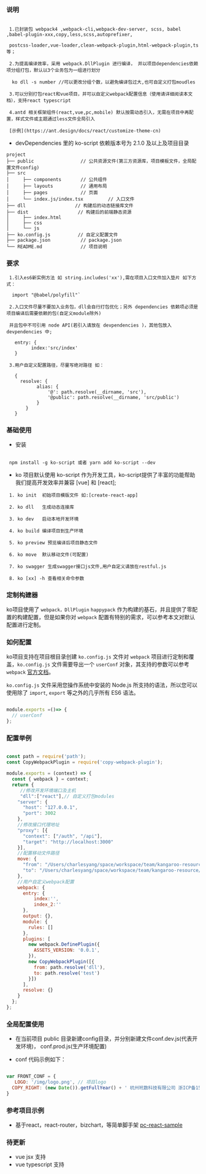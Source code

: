### 说明
 ```text

  1.已封装包 webpack4 ,webpack-cli,webpack-dev-server, scss, babel ,babel-plugin-xxx,copy,less,scss,autoprefixer,
  
  postcss-loader,vue-loader,clean-webpack-plugin,html-webpack-plugin,ts 等；

  2.为提高编译效率，采用 webpack.DllPlugin 进行编译， 并以项目dependencies依赖项分组打包，默认以3个业务包为一组进行划分

   ko dll -s number //可以更改分组个数，以避免编译包过大,也可自定义打包moudles
  
  3.可以分别打包react和vue项目，并可以自定义webpack配置信息（使用请详细阅读本文档），支持react typescript

  4.antd 相关框架组件(react,vue,pc,mobile) 默认按需动态引入，无需在项目中再配置，样式文件或主题通过less文件全局引入

  [示例](https://ant.design/docs/react/customize-theme-cn)

 ```
 * devDependencies 里的 ko-script 依赖版本号为 2.1.0 及以上及项目目录

```
project
├── public                 // 公共资源文件(第三方资源库，项目模板文件，全局配置文件config)
├── src
│     ├── components       // 公共组件
│     ├── layouts          // 通用布局
│     ├── pages            // 页面
│     └── index.js/index.tsx         // 入口文件
├── dll                  // 构建后的动态链接库文件
├── dist                  // 构建后的前端静态资源
│     ├── index.html
│     ├── css
│     └── js
├── ko.config.js          // 自定义配置文件
├── package.json           // package.json
└── README.md              // 项目说明
```
### 要求
 ```text
  1.引入es6新实例方法 如 string.includes('xx'),需在项目入口文件加入垫片 如下方式：

   import "@babel/polyfill"`

  2.入口文件尽量不要加入业务包，dll会自行打包优化；另外 dependencies 依赖项必须是项目编译后需要依赖的包(自定义module除外)

  并且包中不可引用 node API(若引入请放在 devpendencies )，其他包放入 devpendencies 中;

    entry: {
          index:'src/index'
    }

  3.用户自定义配置路径，尽量写绝对路径 如：

    {
      resolve: {
            alias: {
                '@': path.resolve(__dirname, 'src'),
                '@public': path.resolve(__dirname, 'src/public')
            }
        }
    }
 ```

### 基础使用

 * 安装 
 ```text

  npm install -g ko-script 或者 yarn add ko-script --dev

 ```

 * ko 项目默认使用 ko-script 作为开发工具，ko-script提供了丰富的功能帮助我们提高开发效率并兼容 [vue] 和 [react];
  
 ```text
  1. ko init  初始项目模版文件 如:[create-react-app]

  2. ko dll   生成动态连接库

  3. ko dev   启动本地开发环境

  4. ko build 编译项目到生产环境

  5. ko preview 预览编译后项目静态文件

  6. ko move  默认移动文件(可配置)

  7. ko swagger 生成swagger接口js文件,用户自定义请放在restful.js

  8. ko [xx] -h 查看相关命令参数
 ```

### 定制构建器

ko项目使用了 `webpack，DllPlugin` `happypack` 作为构建的基石，并且提供了零配置的构建配置，但是如果你对 `webpack` 配置有特别的需求，可以参考本文对默认配置进行定制。

### 如何配置

ko项目支持在项目根目录创建 `ko.config.js` 文件对 `webpack` 项目进行定制和覆盖，`ko.config.js` 文件需要导出一个 `userConf` 对象，其支持的参数可以参考 `webpack` [官方文档](https://webpack.js.org/concepts/output/)。

`ko.config.js` 文件采用您操作系统中安装的 Node.js 所支持的语法，所以您可以使用除了 `import`, `export` 等之外的几乎所有 ES6 语法。

```js

module.exports =()=> {
  // userConf
};

```

### 配置举例

```js

const path = require('path');
const CopyWebpackPlugin = require('copy-webpack-plugin');

module.exports = (context) => {
  const { webpack } = context;
  return {
     //修改开发环境端口及主机
     "dll":["react"],// 自定义打包modules
    "server": {
      "host": "127.0.0.1",
      "port": 3002
    },
    //修改接口代理地址
    "proxy": [{
      "context": ["/auth", "/api"],
      "target": "http://localhost:3000"
    }],
    //配置移动文件路径
    move: {
      "from": "/Users/charlesyang/space/workspace/team/kangaroo-resource/react-resource/scaffolds/ko-react-sample/dist",
      "to": "/Users/charlesyang/space/workspace/team/kangaroo-resource/gh-pages/ko-react-sample"
    },
    //用户自定义webpack配置
    webpack: {
      entry: {
          index:'',
          index_2:''
      },
      output: {},
      module: {
        rules: []
      },
      plugins: [
        new webpack.DefinePlugin({
          ASSETS_VERSION: '0.0.1',
        }),
        new CopyWebpackPlugin([{
          from: path.resolve('dll'),
          to: path.resolve('test')
        }])
      ],
      resolve: {}
    }
  };
};

```
### 全局配置使用

* 在当前项目 public 目录新建config目录，并分别新建文件conf.dev.js(代表开发环境)， conf.prod.js(生产环境配置)

* conf 代码示例如下：
``` js

var FRONT_CONF = {
   LOGO: '/img/logo.png', // 项目logo
  COPY_RIGHT: (new Date()).getFullYear() + ' 杭州玳数科技有限公司 浙ICP备15044486号-1',
}

```
### 参考项目示例 

 * 基于react，react-router，bizchart，等简单脚手架 [pc-react-sample](https://github.com/dtux-kangaroo/pc-react-sample.git)

### 待更新
* vue jsx 支持
* vue typescript 支持



